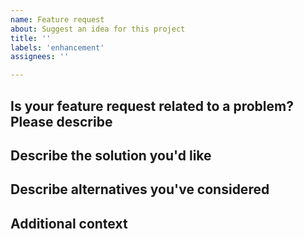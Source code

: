 ```yaml
---
name: Feature request
about: Suggest an idea for this project
title: ''
labels: 'enhancement'
assignees: ''

---
```


<!--- Feature requests must not contain any PHI, PII, or other confidential information. --->

## Is your feature request related to a problem? Please describe
<!--- A clear and concise description of what the problem is. Ex. I'm always frustrated when [...] --->

## Describe the solution you'd like
<!--- A clear and concise description of what you want to happen. --->

## Describe alternatives you've considered
<!--- A clear and concise description of any alternative solutions or features you've considered. --->

## Additional context
<!--- Add any other context or screenshots about the feature request here. Also add if you are interested in implem
